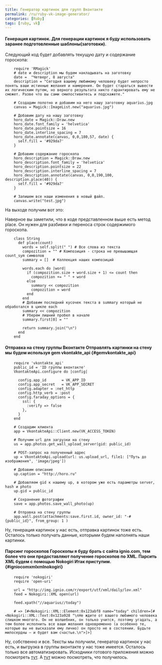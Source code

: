 ```yaml
---
title: Генератор картинок для групп Вконтакте
permalink: /ru/ruby-vk-image-generator/
categories: [Ruby]
tags: [ruby, vk]
---
```


#### Генерация картинок. Для генерации картинок я буду использовать заранее подготовленные шаблоны(заготовки).
<!--more-->
Следующий код будет добавлять текущую дату и содержание гороскопа:


```
    require 'RMagick'
    # date и description мы будем накладывать на заготовку
    date =  "Четверг, 8 августа"
    description = "Сегодня вашему любимому человеку будет непросто понять ваши истинные желания и намерения. Он будет стараться вывести их логическим путем, но верного результата никто гарантировать ему не сможет. Разве что вы сами смилостивитесь и подскажете."
    
    # Создадим полотно и добавим на него нашу заготовку aquarius.jpg
    canvas = Magick::ImageList.new("aquarius.jpg")
    
    # Добавим дату на нашу заготовку
    horo_date = Magick::Draw.new
    horo_date.font_family = 'helvetica'
    horo_date.pointsize = 16
    horo_date.interline_spacing = 7
    horo_date.annotate(canvas, 0,0,180,57, date) {
      self.fill = '#929da7'
    }
    
    # Добавим содержание гороскопа
    horo_description = Magick::Draw.new
    horo_description.font_family = 'helvetica'
    horo_description.pointsize = 22
    horo_description.interline_spacing = 7
    horo_description.annotate(canvas, 0,0,190,100, description.place(40)) {
      self.fill = '#929da7'
    }
    
    # Запишем все наши изменения в новый файл.
    canvas.write("test.jpg")
```    

На выходе получим вот это:

Наверное вы заметили, что в коде представленном выше есть метод place. Он нужен для разбивки и переноса строк содержимого гороскопа.

```
    class String
      def place(count)
        words = self.split(" ") # Все слова из текста
        compozition = "" # Композиция - строка не превышающая count_sym символов
        summary = []  # Коллекция наших композиций
    
        words.each do |word|
          if (compozition.size + word.size + 1) <= count then
            compozition += " " + word
          else
            summary << compozition
            compozition = word
          end
        end
        # Добавим последний кусочек текста в summary который не обработался в цикле each
        summary << compozition
        # Уберем лишний пробел в начале
        summary.first[0] = ""
    
        return summary.join("\n")
      end
    end
```    

#### Отправка на стену группы Вконтакте Отправлять картинки на стену мы будем используя gem vkontakte_api {#gemvkontakte_api}

```
    require 'vkontakte_api'
    public_id = 'ID группы вконтакте'
    VkontakteApi.configure do |config|
    
      config.app_id       = VK_APP_ID
      config.app_secret   = VK_APP_SECRET
      config.adapter = :net_http
      config.http_verb = :post
      config.faraday_options = {
        ssl: {
          :verify => false
        },
      }
    end
    
    # Создадим клиента
    app = VkontakteApi::Client.new(VK_ACCESS_TOKEN)
    
    # Получим url для загрузки на стену
    us = app.photos.get_wall_upload_server(gid: public_id)
    
    # POST-запрос на полученный адрес
    up = VkontakteApi.upload(url: us.upload_url, file1: ["Путь до изображения", 'image/jpeg'])
    
    # Добавим описание
    up.caption = "http://horo.ru"
    
    # Добавляем gid к нашему up, в котором уже есть параметры server, hash и photo
    up.gid = public_id
    
    # Сохранение фотографии
    save = app.photos.save_wall_photo(up)
    
    # Отправка на стену группы
    app.wall.post(attachments:save.first.id, owner_id: "-#{public_id}", from_group: 1 )
```    

Ну, генерация картинок у нас есть, отправка картинок тоже есть. Осталось только получать данные, которыми будем наполнять наши картинки.

#### Парсинг гороскопов Гороскопы я буду брать с сайта ignio.com, тем более что они предоставляют получение гороскопов по XML. Парсить XML будем с помощью Nokogiri Итак приступим. {#igniocomxmlxmlnokogiri}

```    
    require 'nokogiri'
    require 'open-uri'
    
    url = "http://img.ignio.com/r/export/utf/xml/daily/lov.xml"
    feed = Nokogiri::XML open(url)
    
    feed.xpath("//aquarius//today")
    
    # => [#<Nokogiri::XML::Element:0x123abf8 name="today" children=[#<Nokogiri::XML::Text:0x123a928 "\nНе ждите от вашего любимого человека слишком многого. Он не волшебник, он только учится, поэтому угадать, а тем более исполнить все ваши желания одновременно (а особенно те, которые вы не высказали ему лично) он просто не в состоянии. Будьте милосердны – и будет вам счастье.\n">]>]
```    

Ну, собственно и все. Тексты мы получили, генератор картинок у нас есть, и выгрузка в группы вконтакте у нас тоже имеется. Осталось только все автоматизировать. Исходники готового приложения можно посмотреть [тут][1]. А [тут][2] можно посмотреть, что получилось.

 [1]: https://github.com/istickz/vk-horo-poster
 [2]: http://vk.com/today_business_horoscope